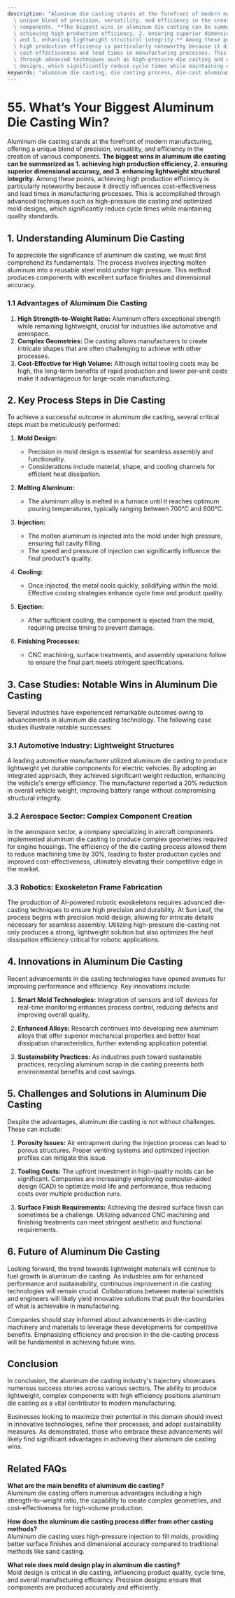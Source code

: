 ```yaml
---
description: "Aluminum die casting stands at the forefront of modern manufacturing, offering a\
  \ unique blend of precision, versatility, and efficiency in the creation of various\
  \ components. **The biggest wins in aluminum die casting can be summarized as 1.\
  \ achieving high production efficiency, 2. ensuring superior dimensional accuracy,\
  \ and 3. enhancing lightweight structural integrity.** Among these points, achieving\
  \ high production efficiency is particularly noteworthy because it directly influences\
  \ cost-effectiveness and lead times in manufacturing processes. This is accomplished\
  \ through advanced techniques such as high-pressure die casting and optimized mold\
  \ designs, which significantly reduce cycle times while maintaining quality standards."
keywords: "aluminum die casting, die casting process, die-cast aluminum, heat dissipation efficiency"
---
```

# 55. What’s Your Biggest Aluminum Die Casting Win?  

Aluminum die casting stands at the forefront of modern manufacturing, offering a unique blend of precision, versatility, and efficiency in the creation of various components. **The biggest wins in aluminum die casting can be summarized as 1. achieving high production efficiency, 2. ensuring superior dimensional accuracy, and 3. enhancing lightweight structural integrity.** Among these points, achieving high production efficiency is particularly noteworthy because it directly influences cost-effectiveness and lead times in manufacturing processes. This is accomplished through advanced techniques such as high-pressure die casting and optimized mold designs, which significantly reduce cycle times while maintaining quality standards.

## **1. Understanding Aluminum Die Casting**

To appreciate the significance of aluminum die casting, we must first comprehend its fundamentals. The process involves injecting molten aluminum into a reusable steel mold under high pressure. This method produces components with excellent surface finishes and dimensional accuracy.

### **1.1 Advantages of Aluminum Die Casting**

1. **High Strength-to-Weight Ratio:** Aluminum offers exceptional strength while remaining lightweight, crucial for industries like automotive and aerospace.
2. **Complex Geometries:** Die casting allows manufacturers to create intricate shapes that are often challenging to achieve with other processes.
3. **Cost-Effective for High Volume:** Although initial tooling costs may be high, the long-term benefits of rapid production and lower per-unit costs make it advantageous for large-scale manufacturing.

## **2. Key Process Steps in Die Casting**

To achieve a successful outcome in aluminum die casting, several critical steps must be meticulously performed:

1. **Mold Design:**
   - Precision in mold design is essential for seamless assembly and functionality.
   - Considerations include material, shape, and cooling channels for efficient heat dissipation.

2. **Melting Aluminum:**
   - The aluminum alloy is melted in a furnace until it reaches optimum pouring temperatures, typically ranging between 700°C and 800°C.

3. **Injection:**
   - The molten aluminum is injected into the mold under high pressure, ensuring full cavity filling.
   - The speed and pressure of injection can significantly influence the final product's quality.

4. **Cooling:**
   - Once injected, the metal cools quickly, solidifying within the mold. Effective cooling strategies enhance cycle time and product quality.

5. **Ejection:**
   - After sufficient cooling, the component is ejected from the mold, requiring precise timing to prevent damage.

6. **Finishing Processes:**
   - CNC machining, surface treatments, and assembly operations follow to ensure the final part meets stringent specifications.

## **3. Case Studies: Notable Wins in Aluminum Die Casting**

Several industries have experienced remarkable outcomes owing to advancements in aluminum die casting technology. The following case studies illustrate notable successes:

### **3.1 Automotive Industry: Lightweight Structures**

A leading automotive manufacturer utilized aluminum die casting to produce lightweight yet durable components for electric vehicles. By adopting an integrated approach, they achieved significant weight reduction, enhancing the vehicle's energy efficiency. The manufacturer reported a 20% reduction in overall vehicle weight, improving battery range without compromising structural integrity.

### **3.2 Aerospace Sector: Complex Component Creation**

In the aerospace sector, a company specializing in aircraft components implemented aluminum die casting to produce complex geometries required for engine housings. The efficiency of the die casting process allowed them to reduce machining time by 30%, leading to faster production cycles and improved cost-effectiveness, ultimately elevating their competitive edge in the market.

### **3.3 Robotics: Exoskeleton Frame Fabrication**

The production of AI-powered robotic exoskeletons requires advanced die-casting techniques to ensure high precision and durability. At Sun Leaf, the process begins with precision mold design, allowing for intricate details necessary for seamless assembly. Utilizing high-pressure die-casting not only produces a strong, lightweight solution but also optimizes the heat dissipation efficiency critical for robotic applications.

## **4. Innovations in Aluminum Die Casting**

Recent advancements in die casting technologies have opened avenues for improving performance and efficiency. Key innovations include:

1. **Smart Mold Technologies:** Integration of sensors and IoT devices for real-time monitoring enhances process control, reducing defects and improving overall quality.
  
2. **Enhanced Alloys:** Research continues into developing new aluminum alloys that offer superior mechanical properties and better heat dissipation characteristics, further extending application potential.

3. **Sustainability Practices:** As industries push toward sustainable practices, recycling aluminum scrap in die casting presents both environmental benefits and cost savings.

## **5. Challenges and Solutions in Aluminum Die Casting**

Despite the advantages, aluminum die casting is not without challenges. These can include:

1. **Porosity Issues:** Air entrapment during the injection process can lead to porous structures. Proper venting systems and optimized injection profiles can mitigate this issue.

2. **Tooling Costs:** The upfront investment in high-quality molds can be significant. Companies are increasingly employing computer-aided design (CAD) to optimize mold life and performance, thus reducing costs over multiple production runs.

3. **Surface Finish Requirements:** Achieving the desired surface finish can sometimes be a challenge. Utilizing advanced CNC machining and finishing treatments can meet stringent aesthetic and functional requirements.

## **6. Future of Aluminum Die Casting**

Looking forward, the trend towards lightweight materials will continue to fuel growth in aluminum die casting. As industries aim for enhanced performance and sustainability, continuous improvement in die casting technologies will remain crucial. Collaborations between material scientists and engineers will likely yield innovative solutions that push the boundaries of what is achievable in manufacturing.

Companies should stay informed about advancements in die-casting machinery and materials to leverage these developments for competitive benefits. Emphasizing efficiency and precision in the die-casting process will be fundamental in achieving future wins.

## **Conclusion**

In conclusion, the aluminum die casting industry's trajectory showcases numerous success stories across various sectors. The ability to produce lightweight, complex components with high efficiency positions aluminum die casting as a vital contributor to modern manufacturing. 

Businesses looking to maximize their potential in this domain should invest in innovative technologies, refine their processes, and adopt sustainability measures. As demonstrated, those who embrace these advancements will likely find significant advantages in achieving their aluminum die casting wins.

## Related FAQs

**What are the main benefits of aluminum die casting?**  
Aluminum die casting offers numerous advantages including a high strength-to-weight ratio, the capability to create complex geometries, and cost-effectiveness for high-volume production.

**How does the aluminum die casting process differ from other casting methods?**  
Aluminum die casting uses high-pressure injection to fill molds, providing better surface finishes and dimensional accuracy compared to traditional methods like sand casting.

**What role does mold design play in aluminum die casting?**  
Mold design is critical in die casting, influencing product quality, cycle time, and overall manufacturing efficiency. Precision designs ensure that components are produced accurately and efficiently.
